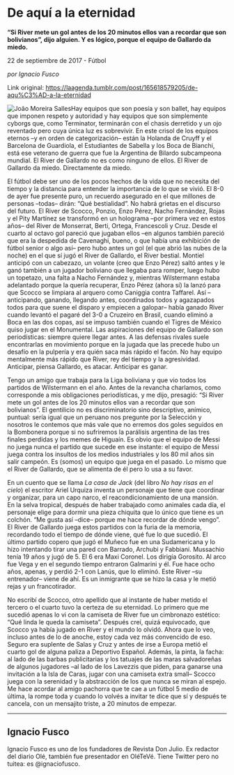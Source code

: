 # De aquí a la eternidad

**“Si River mete un gol antes de los 20 minutos ellos van a recordar
que son bolivianos”, dijo alguien. Y es lógico, porque el equipo de Gallardo da miedo.**

22 de septiembre de 2017 - Fútbol

_por Ignacio Fusco_

Link original: https://laagenda.tumblr.com/post/165618579205/de-aqu%C3%AD-a-la-eternidad

![João Moreira Salles](https://64.media.tumblr.com/e966018a3cc34d5ef58a79cdb9ca762f/tumblr_inline_p8j64gBnF71t6q87u_500.png)Hay equipos que son
poesía y son ballet, hay equipos que imponen respeto y autoridad y
hay equipos que son simplemente cyborgs que, como Terminator,
terminarán con el chasis derretido y un ojo reventado pero cuya
única luz es sobrevivir. En este crisol de los equipos eternos –y
en orden de categorización– están la Holanda de Cruyff y el
Barcelona de Guardiola, el Estudiantes de Sabella y los Boca de
Bianchi, está ese veterano de guerra que fue la Argentina de Bilardo
subcampeona mundial. El River de Gallardo no es como ninguno de
ellos. El River de Gallardo da miedo. Directamente da miedo.

El fútbol debe ser uno
de los pocos hechos de la vida que no necesita del tiempo y la
distancia para entender la importancia de lo que se vivió. El 8-0 de
ayer fue presente puro, un recuerdo asegurado en el que millones de
personas –todas– dirán: “Qué bestialidad”. No habrá
grietas en el discurso del futuro. El River de Scocco, Ponzio, Enzo
Pérez, Nacho Fernández, Rojas y el Pity Martínez se transformó en
un holograma –por primera vez en estos años– del River de
Monserrat, Berti, Ortega, Francescoli y Cruz. Desde el cuarto al
octavo gol pareció que jugaban ellos –en algunos también pareció
que era la despedida de Cavenaghi, bueno, o que había una exhibición
de fútbol senior o algo así– pero hubo antes un gol (el que abrió
las nubes de la noche) en el que sí jugó el River de Gallardo, el
River bestial. Montiel anticipó con un cabezazo, un volante (creo
que Enzo Pérez) saltó antes y le ganó también a un jugador
boliviano que llegaba para romper, luego hubo un topetazo, una falta
a Nacho Fernández y, mientras Wilstermann estaba adelantado porque
la quería recuperar, Enzo Pérez (ahora sí) la lanzó para que
Scocco se limpiara al arquero como Caniggia contra Taffarel. Así
–anticipando, ganando, llegando antes, coordinados todos y
agazapados todos para que suene el disparo y empiecen a galopar–
había ganado River cuando levantó el pagaré del 3-0 a Cruzeiro en
Brasil, cuando eliminó a Boca en las dos copas, así se impuso
también cuando el Tigres de México quiso jugar en el Monumental.
Las aspiraciones del equipo de Gallardo son periodísticas: siempre
quiere llegar antes. A las defensas rivales suele encontrarlas en
movimiento porque en la jugada que las precede hubo un desafío en la
pulpería y era quién saca más rápido el facón. No hay equipo
mentalmente más rápido que River, rey del tiempo y la agresividad.
Anticipar, piensa Gallardo, es atacar. Anticipar es ganar. 


Tengo un amigo que
trabaja para la Liga boliviana y que vio todos los partidos de
Wilstermann en el año. Antes de la revancha charlamos, como
corresponde a mis obligaciones periodísticas, y me dijo, presagió:
“Si River mete un gol antes de los 20 minutos ellos van a recordar
que son bolivianos”. El gentilicio no es discriminatorio sino
descriptivo, anímico, puntual: sería igual que un peruano nos
pregunte por la Selección y nosotros le contemos que más vale que
no erremos dos goles seguidos en la Bombonera porque si no sufriremos
la parálisis argentina de las tres finales perdidas y los memes de
Higuaín. Es obvio que el equipo de Messi no juega nunca el partido
que sucede en ese instante: el equipo de Messi juega contra los
insultos de los medios industriales y los 80 mil años sin salir
campeón. Es (somos) un equipo que juega en el pasado. Lo mismo que
el River de Gallardo, que se alimenta de él pero lo usa a su favor.




En un cuento que se llama
*La casa de Jack* (del libro *No hay risas en el cielo*) el
escritor Ariel Urquiza inventa un personaje que tiene que coordinar y
organizar, para un capo narco, el reacondicionamiento de una mansión.
En la selva tropical, después de haber trabajado como animales cada
día, el personaje elige para dormir una pieza chiquita que lo único
que tiene es un colchón. “Me gusta así –dice– porque me hace
recordar de dónde vengo”. El River de Gallardo juega estos
partidos con la furia de la memoria, recordando todo el tiempo de
dónde viene, qué fue lo que sucedió. El último partido copero que
jugó el Muñeco fue en una Sudamericana y lo hizo intentando tirar
una pared con Barrado, Archubi y Fabbiani. Mussachio tenía 19 años
y jugó de 5. El 6 era Maxi Coronel. Los dirigía Gorosito. Al arco
fue Vega y en el segundo tiempo entraron Galmarini y él. Fue hace
ocho años, apenas, y perdió 2-1 con Lanús, que lo eliminó. Este
River –su entrenador– viene de ahí. Es un inmigrante que se hizo
la casa y le metió rejas y un francotirador.

No escribí de Scocco,
otro apellido que al instante de haber metido el tercero o el cuarto
tuvo la certeza de su eternidad. Lo primero que me sucedió apenas lo
vi con la camiseta de River fue un cimbronazo estético: “Qué
linda le queda la camiseta”. Después creí, quizá equivocado, que
Scocco ya había jugado en River y el mundo lo olvidó. Ahora que lo
veo, incluso antes de lo de anoche, estoy cada vez más convencido de
eso. Seguro era suplente de Salas y Cruz y antes de irse a Europa
metió el cuarto gol de alguna paliza a Deportivo Español. Además,
la pinta, la facha: al lado de las barbas publicitarias y los
tatuajes de las maras salvadoreñas de algunos jugadores –al lado
de los Lavezzis que piden, para ganarse una invitación a la Isla de
Caras, jugar con una camiseta extra small– Scocco juega con la
serenidad y la abstracción de los que nunca se miran al espejo. Me
hace acordar al amigo pachorra que te cae a un fútbol 5 medio de
última, la rompe toda y cuando lo volvés a invitar te dice que sí
y después te cancela, con un mensajito triste, a 20 minutos de
empezar. 




---

 Ignacio Fusco
--------------

 Ignacio Fusco es uno de los fundadores de Revista Don Julio. Ex redactor del diario Olé, también fue presentador en OléTeVé. Tiene Twitter pero no tuitea: es @ignaciofusco. 



